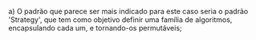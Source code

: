 a) O padrão que parece ser mais indicado para este caso seria o padrão 'Strategy', que tem como objetivo definir uma família de algoritmos, encapsulando cada um, e tornando-os permutáveis;